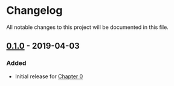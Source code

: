 # Changelog
All notable changes to this project will be documented in this file.

## [0.1.0] - 2019-04-03

### Added

- Initial release for [Chapter 0](https://github.com/108kb/nodejs-webapp-handbook/tree/master/chapter-0)

[0.1.0]: https://github.com/108kb/nodejs-webapp-handbook/releases/tag/v0.1.0
